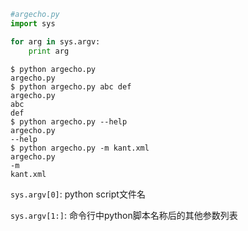 ```python
#argecho.py
import sys

for arg in sys.argv:
    print arg
```
```
$ python argecho.py
argecho.py
$ python argecho.py abc def
argecho.py
abc
def
$ python argecho.py --help
argecho.py
--help
$ python argecho.py -m kant.xml
argecho.py
-m
kant.xml
```
`sys.argv[0]`: python script文件名

`sys.argv[1:]`: 命令行中python脚本名称后的其他参数列表
